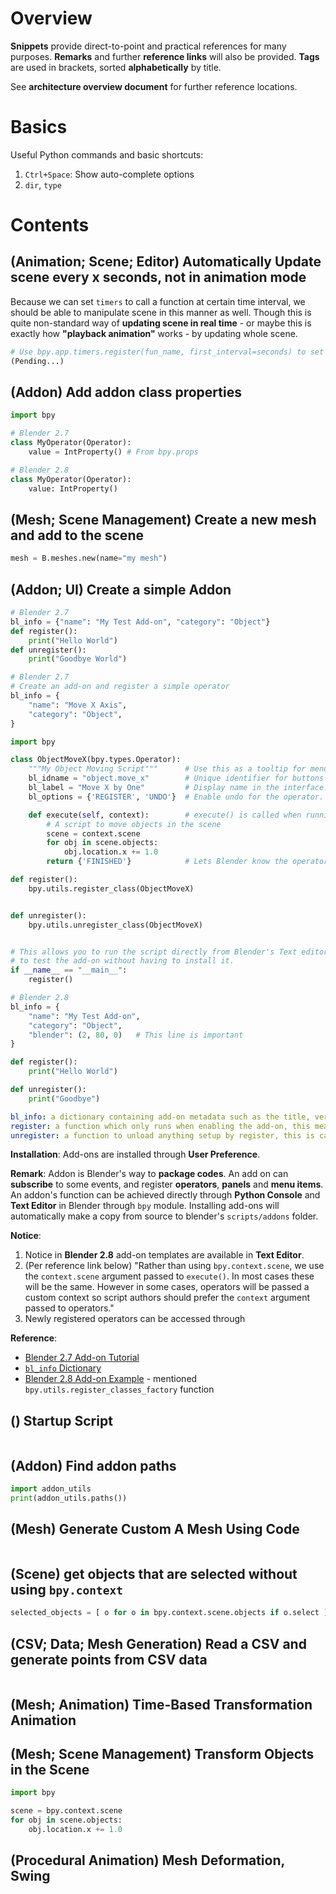 # Overview

**Snippets** provide direct-to-point and practical references for many purposes. **Remarks** and further **reference links** will also be provided. **Tags** are used in brackets, sorted **alphabetically** by title.

See **architecture overview document** for further reference locations.

# Basics

Useful Python commands and basic shortcuts:

1. `Ctrl+Space`: Show auto-complete options
2. `dir`, `type`

# Contents

## (Animation; Scene; Editor) Automatically Update scene every x seconds, not in animation mode

Because we can set `timers` to call a function at certain time interval, we should be able to manipulate scene in this manner as well. Though this is quite non-standard way of **updating scene in real time** - or maybe this is exactly how **"playback animation"** works - by updating whole scene.

```python
# Use bpy.app.timers.register(fun_name, first_interval=seconds) to set a timed routine
(Pending...)
```

## (Addon) Add addon class properties


```python
import bpy

# Blender 2.7
class MyOperator(Operator):
    value = IntProperty() # From bpy.props

# Blender 2.8
class MyOperator(Operator):
    value: IntProperty()
```

## (Mesh; Scene Management) Create a new mesh and add to the scene

```python
mesh = B.meshes.new(name="my mesh")
```

## (Addon; UI) Create a simple Addon

```python
# Blender 2.7
bl_info = {"name": "My Test Add-on", "category": "Object"}
def register():
    print("Hello World")
def unregister():
    print("Goodbye World")
```

```python
# Blender 2.7
# Create an add-on and register a simple operator
bl_info = {
    "name": "Move X Axis",
    "category": "Object",
}

import bpy

class ObjectMoveX(bpy.types.Operator):
    """My Object Moving Script"""      # Use this as a tooltip for menu items and buttons.
    bl_idname = "object.move_x"        # Unique identifier for buttons and menu items to reference.
    bl_label = "Move X by One"         # Display name in the interface.
    bl_options = {'REGISTER', 'UNDO'}  # Enable undo for the operator.

    def execute(self, context):        # execute() is called when running the operator.
        # A script to move objects in the scene
        scene = context.scene
        for obj in scene.objects:
            obj.location.x += 1.0
        return {'FINISHED'}            # Lets Blender know the operator finished successfully.

def register():
    bpy.utils.register_class(ObjectMoveX)


def unregister():
    bpy.utils.unregister_class(ObjectMoveX)


# This allows you to run the script directly from Blender's Text editor
# to test the add-on without having to install it.
if __name__ == "__main__":
    register()
```

```python
# Blender 2.8
bl_info = {
	"name": "My Test Add-on", 
	"category": "Object", 
	"blender": (2, 80, 0)	# This line is important
}

def register():
    print("Hello World")

def unregister():
    print("Goodbye")
```

```yaml
bl_info: a dictionary containing add-on metadata such as the title, version and author to be displayed in the User Preferences add-on list.
register: a function which only runs when enabling the add-on, this means the module can be loaded without activating the add-on.
unregister: a function to unload anything setup by register, this is called when the add-on is disabled.
```

**Installation**: Add-ons are installed through **User Preference**.

**Remark**: Addon is Blender's way to **package codes**. An add on can **subscribe** to some events, and register **operators**, **panels** and **menu items**. An addon's function can be achieved directly through **Python Console** and **Text Editor** in Blender through `bpy` module. Installing add-ons will automatically make a copy from source to blender's `scripts/addons` folder.

**Notice**: 

1. Notice in **Blender 2.8** add-on templates are available in **Text Editor**.
2. (Per reference link below) "Rather than using `bpy.context.scene`, we use the `context.scene` argument passed to `execute()`. In most cases these will be the same. However in some cases, operators will be passed a custom context so script authors should prefer the `context` argument passed to operators."
3. Newly registered operators can be accessed through 

**Reference**: 

* [Blender 2.7 Add-on Tutorial](https://docs.blender.org/manual/en/latest/advanced/scripting/addon_tutorial.html)
* [`bl_info` Dictionary](#)
* [Blender 2.8 Add-on Example](https://wiki.blender.org/wiki/Reference/Release_Notes/2.80/Python_API/Addons) - mentioned `bpy.utils.register_classes_factory` function

## () Startup Script

```python

```

## (Addon) Find addon paths

```python
import addon_utils
print(addon_utils.paths())
```

## (Mesh) Generate Custom A Mesh Using Code

```Python

```

## (Scene) get objects that are selected without using `bpy.context`

```python
selected_objects = [ o for o in bpy.context.scene.objects if o.select ]
```

## (CSV; Data; Mesh Generation) Read a CSV and generate points from CSV data

```python

```

## (Mesh; Animation) Time-Based Transformation Animation

## (Mesh; Scene Management) Transform Objects in the Scene

```python
import bpy

scene = bpy.context.scene
for obj in scene.objects:
    obj.location.x += 1.0
```

## (Procedural Animation) Mesh Deformation, Swing